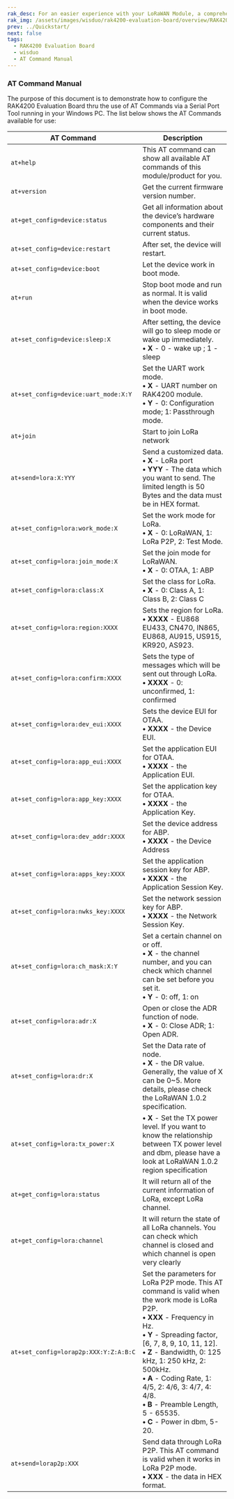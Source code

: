 ```yaml
---
rak_desc: For an easier experience with your LoRaWAN Module, a comprehensive list of commands for the LoRa P2P and LoRaWAN communication is provided. A serial communication interface is also presented for the two-way communication of the RAK4200 Evaluation Board. 
rak_img: /assets/images/wisduo/rak4200-evaluation-board/overview/RAK4200_Evaluation_home.svg
prev: ../Quickstart/
next: false
tags:
  - RAK4200 Evaluation Board
  - wisduo
  - AT Command Manual
---
```




### AT Command Manual

The purpose of this document is to demonstrate how to configure the RAK4200 Evaluation Board thru the use of AT Commands via a Serial Port Tool running in your Windows PC. The list below shows the AT Commands available for use:

|            **AT Command**              | **Description**    |
| -------------------------------------- | ------------------ |
| `at+help`                              | This AT command can show all available AT commands of this module/product for you.    |
| `at+version`                           | Get the current firmware version number.   |
| `at+get_config=device:status`          | Get all information about the device’s hardware components and their current status.    |
| `at+set_config=device:restart`         | After set, the device will restart.    |
| `at+set_config=device:boot`            | Let the device work in boot mode.     |
| `at+run`                               | Stop boot mode and run as normal. It is valid when the device works in boot mode.      |
| `at+set_config=device:sleep:X`         | After setting, the device will go to sleep mode or wake up immediately. <br> **• X** - 0 - wake up ; 1 - sleep  |
| `at+set_config=device:uart_mode:X:Y`   | Set the UART work mode.<br> **• X** - UART number on RAK4200 module. <br>**• Y** - 0: Configuration mode; 1: Passthrough mode.  |
| `at+join`                              | Start to join LoRa network    |
| `at+send=lora:X:YYY`                   | Send a customized data. <br> **• X** - LoRa port <br>**• YYY** - The data which you want to send. The limited length is 50 Bytes and the data must be in HEX format.    |
| `at+set_config=lora:work_mode:X`       | Set the work mode for LoRa. <br>**• X** - 0: LoRaWAN, 1: LoRa P2P, 2: Test Mode.     |
| `at+set_config=lora:join_mode:X`       | Set the join mode for LoRaWAN. <br>**• X** - 0: OTAA, 1: ABP       |
| `at+set_config=lora:class:X`           | Set the class for LoRa. <br>**• X** - 0: Class A, 1: Class B, 2: Class C     |
| `at+set_config=lora:region:XXXX`       | Sets the region for LoRa. <br> **• XXXX** - EU868 EU433, CN470, IN865, EU868, AU915, US915, KR920, AS923.   |
| `at+set_config=lora:confirm:XXXX`      | Sets the type of messages which will be sent out through LoRa. <br> **• XXXX** - 0: unconfirmed, 1: confirmed  |
| `at+set_config=lora:dev_eui:XXXX`      | Sets the device EUI for OTAA. <br>**• XXXX** - the Device EUI.  |
| `at+set_config=lora:app_eui:XXXX`      | Set the application EUI for OTAA. <br>**• XXXX** - the Application EUI.  |
| `at+set_config=lora:app_key:XXXX`      | Set the application key for OTAA. <br>**• XXXX** - the Application Key.   |
| `at+set_config=lora:dev_addr:XXXX`     | Set the device address for ABP. <br>**• XXXX** - the Device Address    |
| `at+set_config=lora:apps_key:XXXX`     | Set the application session key for ABP. <br>**• XXXX** - the Application Session Key. |
| `at+set_config=lora:nwks_key:XXXX`     | Set the network session key for ABP. <br>**• XXXX** - the Network Session Key. |
| `at+set_config=lora:ch_mask:X:Y`       | Set a certain channel on or off. <br>**• X** - the channel number, and you can check which channel can be set before you set it. <br>**• Y** - 0: off, 1: on  |
| `at+set_config=lora:adr:X`             | Open or close the ADR function of node. <br>**• X** - 0: Close ADR; 1: Open ADR.  |
| `at+set_config=lora:dr:X`              | Set the Data rate of node. <br>**• X** - the DR value. Generally, the value of X can be 0~5. More details, please check the LoRaWAN 1.0.2 specification. |
| `at+set_config=lora:tx_power:X`        | **• X** - Set the TX power level. If you want to know the relationship between TX power level and dbm, please have a look at LoRaWAN 1.0.2 region specification   |
| `at+get_config=lora:status`            | It will return all of the current information of LoRa, except LoRa channel. |
| `at+get_config=lora:channel`           | It will return the state of all LoRa channels. You can check which channel is closed and which channel is open very clearly     |
| `at+set_config=lorap2p:XXX:Y:Z:A:B:C`  | Set the parameters for LoRa P2P mode. This AT command is valid when the work mode is LoRa P2P. <br>**• XXX** - Frequency in Hz. <br>**• Y** - Spreading factor, [6, 7, 8, 9, 10, 11, 12]. <br>**• Z** - Bandwidth, 0: 125 kHz, 1: 250 kHz, 2: 500kHz. <br>**• A** - Coding Rate, 1: 4/5, 2: 4/6, 3: 4/7, 4: 4/8. <br>**• B** - Preamble Length, 5 - 65535. <br>**• C** - Power in dbm, 5-20. |
| `at+send=lorap2p:XXX`                  | Send data through LoRa P2P. This AT command is valid when it works in LoRa P2P mode. <br>**• XXX** - the data in HEX format.  |